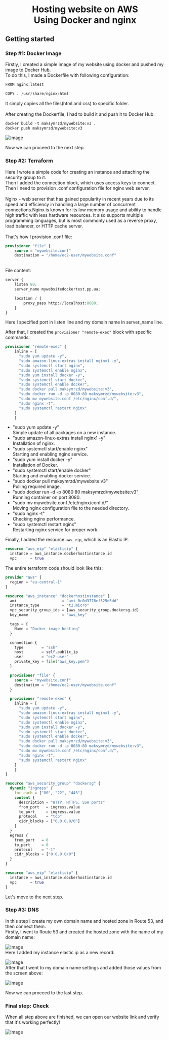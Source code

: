 <h1 align="center">Hosting website on AWS<br>Using Docker and nginx</h1>

<h2 align="left">Getting started</h2>
<h3 align="left">Step #1: Docker Image</h3>
Firstly, I created a simple image of my website using docker and pushed my image to Docker Hub.<br>
To do this, I made a Dockerfile with following configuration:

```tf
FROM nginx:latest

COPY . /usr/share/nginx/html
```

It simply copies all the files(html and css) to specific folder.<br>
<br>
After creating the Dockerfile, I had to build it and push it to Docker Hub:

```tf
docker build -t maksymrzd/mywebsite:v3 .
docker push maksymrzd/mywebsite:v3
```

![image](https://user-images.githubusercontent.com/114437342/221334852-a42f45f4-bcad-4cbe-89a6-c4cba4093b07.png)

Now we can proceed to the next step. <br>
<h3 align="left">Step #2: Terraform</h3>
Here I wrote a simple code for creating an instance and attaching the security group to it.<br>
Then I added the connection block, which uses access keys to connect.<br>
Then I need to provision .conf configuration file for nginx web server.<br>
<br>
Nginx - web server that has gained popularity in recent years due to its speed and efficiency in handling a large number of concurrent connections.Nginx is known for its low memory usage and ability to handle high traffic with less hardware resources. It also supports multiple programming languages, but is most commonly used as a reverse proxy, load balancer, or HTTP cache server.<br>
<br>
That's how I provision .conf file:<br>

```tf
provisioner "file" {
    source = "mywebsite.conf"
    destination = "/home/ec2-user/mywebsite.conf"
```
<br>
File content:<br>

```tf
server {
    listen 80;
    server_name mywebsitedockertest.pp.ua;

    location / {
        proxy_pass http://localhost:8080;
    }
}
```
Here I specified port in listen line and my domain name in server_name line.<br>

After that, I created the `provisioner "remote-exec"` block with specific commands:<br>

```tf
provisioner "remote-exec" {
    inline = [
      "sudo yum update -y",
      "sudo amazon-linux-extras install nginx1 -y",
      "sudo systemctl start nginx",
      "sudo systemctl enable nginx",
      "sudo yum install docker -y",
      "sudo systemctl start docker",
      "sudo systemctl enable docker",
      "sudo docker pull maksymrzd/mywebsite:v3",
      "sudo docker run -d -p 8080:80 maksymrzd/mywebsite:v3",
      "sudo mv mywebsite.conf /etc/nginx/conf.d/",
      "sudo nginx -t",
      "sudo systemctl restart nginx"
    ]
    }
```
<ul>
<li> "sudo yum update -y" </li>
Simple update of all packages on a new instance.
<li> "sudo amazon-linux-extras install nginx1 -y" </li>
Installation of nginx.
<li> "sudo systemctl start/enable nginx" </li>
Starting and enabling nginx service.
<li>"sudo yum install docker -y"</li>
Installation of Docker.
<li>"sudo systemctl start/enable docker"</li>
Starting and enabling docker service.
<li>"sudo docker pull maksymrzd/mywebsite:v3"</li>
Pulling required image.
<li>"sudo docker run -d -p 8080:80 maksymrzd/mywebsite:v3"</li>
Running container on port 8080.
<li>"sudo mv mywebsite.conf /etc/nginx/conf.d/"</li>
Moving nginx configuration file to the needed directory.
<li>"sudo nginx -t"</li>
Checking nginx performance.
<li>"sudo systemctl restart nginx"</li>
Restarting nginx service for proper work.
</ul>

Finally, I added the resource `aws_eip`, which is an Elastic IP.<br>

```tf
resource "aws_eip" "elasticip" {
  instance = aws_instance.dockerhostinstance.id
  vpc      = true
```

The entire terraform code should look like this:<br>

```tf
provider "aws" {
  region = "eu-central-1"
}

resource "aws_instance" "dockerhostinstance" {
  ami                    = "ami-0c0d3776ef525d5dd"
  instance_type          = "t2.micro"
  vpc_security_group_ids = [aws_security_group.dockersg.id]
  key_name               = "aws_key"

  tags = {
    Name = "Docker image hosting"
  }

  connection {
    type        = "ssh"
    host        = self.public_ip
    user        = "ec2-user"
    private_key = file("aws_key.pem")
  }

  provisioner "file" {
    source = "mywebsite.conf"
    destination = "/home/ec2-user/mywebsite.conf"
  }

  provisioner "remote-exec" {
    inline = [
      "sudo yum update -y",
      "sudo amazon-linux-extras install nginx1 -y",
      "sudo systemctl start nginx",
      "sudo systemctl enable nginx",
      "sudo yum install docker -y",
      "sudo systemctl start docker",
      "sudo systemctl enable docker",
      "sudo docker pull maksymrzd/mywebsite:v3",
      "sudo docker run -d -p 8080:80 maksymrzd/mywebsite:v3",
      "sudo mv mywebsite.conf /etc/nginx/conf.d/",
      "sudo nginx -t",
      "sudo systemctl restart nginx"
    ]
    }
}

resource "aws_security_group" "dockersg" {
  dynamic "ingress" {
    for_each = ["80", "22", "443"]
    content {
      description = "HTTP, HTTPS, SSH ports"
      from_port   = ingress.value
      to_port     = ingress.value
      protocol    = "tcp"
      cidr_blocks = ["0.0.0.0/0"]
    }
  }
  egress {
    from_port   = 0
    to_port     = 0
    protocol    = "-1"
    cidr_blocks = ["0.0.0.0/0"]
  }
}

resource "aws_eip" "elasticip" {
  instance = aws_instance.dockerhostinstance.id
  vpc      = true
}

```

Let's move to the next step.<br>
<h3 align="left">Step #3: DNS</h3>
In this step I create my own domain name and hosted zone in Route 53, and then connect them.<br>
Firstly, I went to Route 53 and created the hosted zone with the name of my domain name:<br>

![image](https://user-images.githubusercontent.com/114437342/221364756-40371bce-1e71-45ae-883a-679ba6e55f66.png)
<br>
Here I added my instance elastic ip as a new record:<br>

![image](https://user-images.githubusercontent.com/114437342/221364867-65d98f1e-a009-413b-9d4f-e6e7e513826f.png)
<br>
After that I went to my domain name settings and added those values from the screen above:<br>

![image](https://user-images.githubusercontent.com/114437342/221365024-1cbc7784-c1c7-4690-9c32-2a0fde0e36ca.png)
<br>

Now we can proceed to the last step.<br>

<h3 align="left">Final step: Check</h3>

When all step above are finished, we can open our website link and verify that it's working perfectly!<br>

![image](https://user-images.githubusercontent.com/114437342/221338288-012985be-8b80-4dad-8a2f-bb245c5f4a14.png)
